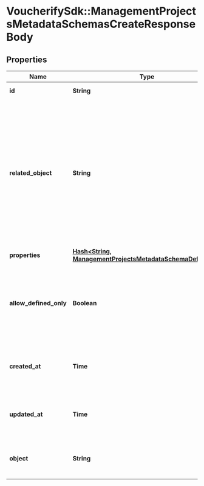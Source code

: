 # VoucherifySdk::ManagementProjectsMetadataSchemasCreateResponseBody

## Properties

| Name | Type | Description | Notes |
| ---- | ---- | ----------- | ----- |
| **id** | **String** | Unique identifier of the metadata schema. | [optional] |
| **related_object** | **String** | The resource type. You can define custom metadata schemas, which have a custom &#x60;\&quot;related_object\&quot;&#x60; resource type. The standard metadata schemas are: &#x60;\&quot;campaign\&quot;&#x60;, &#x60;\&quot;customer\&quot;&#x60;, &#x60;\&quot;earning_rule\&quot;&#x60;, &#x60;\&quot;loyalty_tier\&quot;&#x60;, &#x60;\&quot;order\&quot;&#x60;, &#x60;\&quot;order_item\&quot;&#x60;, &#x60;\&quot;product\&quot;&#x60;, &#x60;\&quot;promotion_tier\&quot;&#x60;, &#x60;\&quot;publication\&quot;&#x60;, &#x60;\&quot;redemption\&quot;&#x60;, &#x60;\&quot;reward\&quot;&#x60;, &#x60;\&quot;voucher\&quot;&#x60;. | [optional] |
| **properties** | [**Hash&lt;String, ManagementProjectsMetadataSchemaDefinition&gt;**](ManagementProjectsMetadataSchemaDefinition.md) | Contains metadata definitions. | [optional] |
| **allow_defined_only** | **Boolean** | Restricts the creation of metadata fields when set to &#x60;true&#x60;. It indicates whether or not you can create new metadata definitions, e.g. in the campaign or publication manager. If set to &#x60;true&#x60;, then only the defined fields are available for assigning values. | [optional] |
| **created_at** | **Time** | Timestamp representing the date and time when the metadata schema was created. The value for this parameter is shown in the ISO 8601 format. | [optional] |
| **updated_at** | **Time** | Timestamp representing the date and time when the metadata schema was updated. The value for this parameter is shown in the ISO 8601 format. | [optional] |
| **object** | **String** | The type of the object represented by the JSON. This object stores information about the metadata schema. | [optional][default to &#39;metadata_schema&#39;] |

